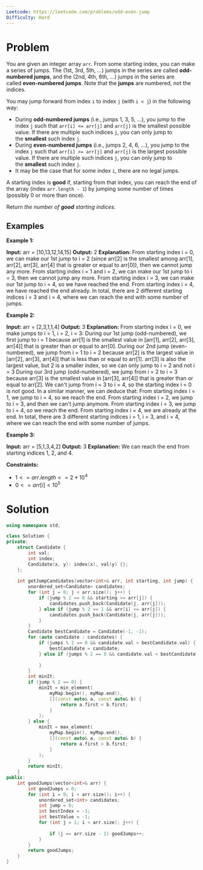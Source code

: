 ```yaml
---
Leetcode: https://leetcode.com/problems/odd-even-jump
Difficulty: Hard
---
```

# Problem

You are given an integer array `arr`. From some starting index, you can make a series of jumps. The (1st, 3rd, 5th, ...) jumps in the series are called **odd-numbered jumps**, and the (2nd, 4th, 6th, ...) jumps in the series are called **even-numbered jumps**. Note that the **jumps** are numbered, not the indices.

You may jump forward from index `i` to index `j` (with `i < j`) in the following way:

- During **odd-numbered jumps** (i.e., jumps 1, 3, 5, ...), you jump to the index `j` such that `arr[i] <= arr[j]` and `arr[j]` is the smallest possible value. If there are multiple such indices `j`, you can only jump to the **smallest** such index `j`.
- During **even-numbered jumps** (i.e., jumps 2, 4, 6, ...), you jump to the index `j` such that `arr[i] >= arr[j]` and `arr[j]` is the largest possible value. If there are multiple such indices `j`, you can only jump to the **smallest** such index `j`.
- It may be the case that for some index `i`, there are no legal jumps.

A starting index is **good** if, starting from that index, you can reach the end of the array (index `arr.length - 1`) by jumping some number of times (possibly 0 or more than once).

Return _the number of **good** starting indices_.

## Examples

**Example 1:**

**Input:** arr = [10,13,12,14,15]
**Output:** 2
**Explanation:** 
From starting index i = 0, we can make our 1st jump to i = 2 (since arr[2] is the smallest among arr[1], arr[2], arr[3], arr[4] that is greater or equal to arr[0]), then we cannot jump any more.
From starting index i = 1 and i = 2, we can make our 1st jump to i = 3, then we cannot jump any more.
From starting index i = 3, we can make our 1st jump to i = 4, so we have reached the end.
From starting index i = 4, we have reached the end already.
In total, there are 2 different starting indices i = 3 and i = 4, where we can reach the end with some number of
jumps.

**Example 2:**

**Input:** arr = [2,3,1,1,4]
**Output:** 3
**Explanation:** 
From starting index i = 0, we make jumps to i = 1, i = 2, i = 3:
During our 1st jump (odd-numbered), we first jump to i = 1 because arr[1] is the smallest value in [arr[1], arr[2], arr[3], arr[4]] that is greater than or equal to arr[0].
During our 2nd jump (even-numbered), we jump from i = 1 to i = 2 because arr[2] is the largest value in [arr[2], arr[3], arr[4]] that is less than or equal to arr[1]. arr[3] is also the largest value, but 2 is a smaller index, so we can only jump to i = 2 and not i = 3
During our 3rd jump (odd-numbered), we jump from i = 2 to i = 3 because arr[3] is the smallest value in [arr[3], arr[4]] that is greater than or equal to arr[2].
We can't jump from i = 3 to i = 4, so the starting index i = 0 is not good.
In a similar manner, we can deduce that:
From starting index i = 1, we jump to i = 4, so we reach the end.
From starting index i = 2, we jump to i = 3, and then we can't jump anymore.
From starting index i = 3, we jump to i = 4, so we reach the end.
From starting index i = 4, we are already at the end.
In total, there are 3 different starting indices i = 1, i = 3, and i = 4, where we can reach the end with some
number of jumps.

**Example 3:**

**Input:** arr = [5,1,3,4,2]
**Output:** 3
**Explanation:** We can reach the end from starting indices 1, 2, and 4.

**Constraints:**

- $1 <= arr.length <= 2 * 10^4$
- $0 <= arr[i] < 10^5$
# Solution

```cpp
using namespace std;

class Solution {
private:
	struct Candidate {
		int val;
		int index;
		Candidate(x, y): index(x), val(y) {};
	};
	
	int getJumpCandidates(vector<int>& arr, int starting, int jump) {
		unordered_set<Candidate> candidates;
		for (int j = 0; j < arr.size(); j++) {
			if (jump % 2 == 0 && starting >= arr[j]) {
				candidates.push_back(Candidate(j, arr[j]));
			} else if (jump % 2 == 1 && arr[i] <= arr[j]) {
				candidates.push_back(Candidate(j, arr[j]));
			}
		}
		Candidate bestCandidate = Candidate(-1, -1);
		for (auto candidate : candidates) {
			if (jumps % 2 == 0 && candidate.val < bestCandidate.val) {
				bestCandidate = candidate;
			} else if (jumps % 2 == 0 && candidate.val < bestCandidate.val) {
				
			}
		}
		int minIt;
		if (jump % 2 == 0) {
			minIt = min_element(
		        myMap.begin(), myMap.end(),
		        [](const auto& a, const auto& b) {
		            return a.first < b.first;
		        }
		    );
		} else {
			minIt = max_element(
		        myMap.begin(), myMap.end(),
		        [](const auto& a, const auto& b) {
		            return a.first > b.first;
		        }
		    );
		}
		return minIt;
	}
public:
	int goodJumps(vector<int>& arr) {
		int goodJumps = 0;
		for (int i = 0; i < arr.size(); i++) {
			unordered_set<int> candidates;
			int jump = 0;
			int bestIndex = -1;
			int bestValue = -1;
			for (int j = 1; i < arr.size); j++) {
				
				if (j == arr.size - 1) goodJumps++;
			}
		}
		return goodJumps;
	}
}
```